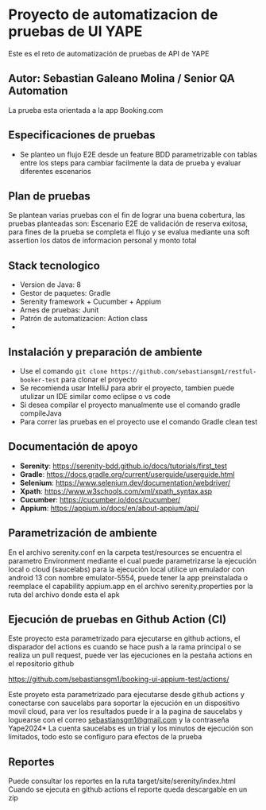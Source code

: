 
# Proyecto de automatizacion de pruebas de UI YAPE
Este es el reto de automatización de pruebas de API de YAPE

## Autor: Sebastian Galeano Molina / Senior QA Automation
La prueba esta orientada a la app Booking.com

## Especificaciones de pruebas

* Se planteo un flujo E2E desde un feature BDD parametrizable con tablas entre los steps para cambiar facilmente la data de prueba y evaluar diferentes escenarios

## Plan de pruebas
Se plantean varias pruebas con el fin de lograr una buena cobertura, las pruebas planteadas son:
Escenario E2E de validación de reserva exitosa, para fines de la prueba se completa el flujo y se evalua mediante una soft assertion los datos
de informacion personal y monto total

## Stack tecnologico

* Version de Java: 8
* Gestor de paquetes: Gradle
* Serenity framework + Cucumber + Appium
* Arnes de pruebas: Junit
* Patrón de automatizacion: Action class
* 

## Instalación y preparación de ambiente

* Use el comando `git clone https://github.com/sebastiansgm1/restful-booker-test` para clonar el proyecto
* Se recomienda usar IntelliJ para abrir el proyecto, tambien puede utulizar un IDE similar como eclipse o vs code
* Si desea compilar el proyecto manualmente use el comando gradle compileJava
* Para correr las pruebas en el proyecto use el comando Gradle clean test

## Documentación de apoyo
- **Serenity**: https://serenity-bdd.github.io/docs/tutorials/first_test
- **Gradle**: https://docs.gradle.org/current/userguide/userguide.html
- **Selenium**: https://www.selenium.dev/documentation/webdriver/
- **Xpath**: https://www.w3schools.com/xml/xpath_syntax.asp
- **Cucumber**: https://cucumber.io/docs/cucumber/
- **Appium**: https://appium.io/docs/en/about-appium/api/

## Parametrización de ambiente

En el archivo serenity.conf en la carpeta test/resources se encuentra el parametro
Environment mediante el cual puede parametrizarse la ejecución local o cloud (saucelabs)
para la ejecución local utilice un emulador con android 13 con nombre emulator-5554,
puede tener la app preinstalada o reemplace el capability appium.app en el archivo 
serenity.properties por la ruta del archivo donde esta el apk

## Ejecución de pruebas en Github Action (CI)

Este proyecto esta parametrizado para ejecutarse en github actions, el disparador del
actions es cuando se hace push a la rama principal o se realiza un pull request,
puede ver las ejecuciones en la pestaña actions en el repositorio github

https://github.com/sebastiansgm1/booking-ui-appium-test/actions/

Este proyeto esta parametrizado para ejecutarse desde github actions y conectarse con 
saucelabs para soportar la ejecución en un dispositivo movil cloud,
para ver los resultados puede ir a la pagina de saucelabs y loguearse con el correo
sebastiansgm1@gmail.com y la contraseña Yape2024*
La cuenta saucelabs es un trial y los minutos de ejecución son limitados, todo esto se 
configuro para efectos de la prueba

## Reportes
Puede consultar los reportes en la ruta target/site/serenity/index.html
Cuando se ejecuta en github actions el reporte queda descargable en un zip



